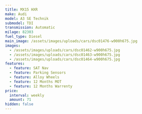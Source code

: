 ```yaml
---
title: MX15 HXR
make: Audi
model: A3 SE Technik
submodel: TDI
transmission: Automatic
milage: 82303
fuel_type: Diesel
main_image: /assets/images/uploads/cars/dsc01476-w900h675.jpg
images:
  - /assets/images/uploads/cars/dsc01462-w900h675.jpg
  - /assets/images/uploads/cars/dsc01463-w900h675.jpg
  - /assets/images/uploads/cars/dsc01464-w900h675.jpg
features:
  - feature: SAT Nav
  - feature: Parking Sensors
  - feature: Alloy Wheels
  - feature: 12 Months MOT
  - feature: 12 Months Warrenty
price:
  interval: weekly
  amount: 71
hidden: false
---
```

